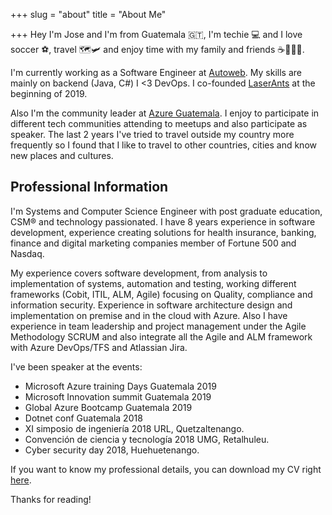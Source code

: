 +++
slug = "about"
title = "About Me"

+++
Hey I'm Jose and I'm from Guatemala 🇬🇹, I'm techie 💻 and I love soccer ⚽️, travel 🗺🛩 and enjoy time with my family and friends ☕️🍺🌮🍕.

I'm currently working as a Software Engineer at [Autoweb](https://www.autoweb.com/). My skills are mainly on backend (Java, C#) I <3 DevOps. I co-founded [LaserAnts](https://www.laserants.com/) at the beginning of 2019.

Also I'm the community leader at [Azure Guatemala](https://www.facebook.com/azuregt). I enjoy to participate in different tech communities attending to meetups and also participate as speaker. The last 2 years I've tried to travel outside my country more frequently so I found that I like to travel to other countries, cities and know new places and cultures.

## Professional Information

I'm Systems and Computer Science Engineer with post graduate education, CSM® and technology passionated. I have 8 years experience in software development, experience creating solutions for health insurance, banking, finance and digital marketing companies member of Fortune 500 and Nasdaq.

My experience covers software development, from analysis to implementation of systems, automation and testing, working different frameworks (Cobit, ITIL, ALM, Agile) focusing on Quality, compliance and information security. Experience in software architecture design and implementation on premise and in the cloud with Azure. Also I have experience in team leadership and project management under the Agile Methodology SCRUM and also integrate all the Agile and ALM framework with Azure DevOps/TFS and Atlassian Jira.

I've been speaker at the events:

* Microsoft Azure training Days Guatemala 2019
* Microsoft Innovation summit Guatemala 2019
* Global Azure Bootcamp Guatemala 2019
* Dotnet conf Guatemala 2018
* XI simposio de ingeniería 2018 URL, Quetzaltenango.
* Convención de ciencia y tecnología 2018 UMG, Retalhuleu.
* Cyber security day 2018, Huehuetenango.

If you want to know my professional details, you can download my CV right [here](https://www.jmordonez.com/uploads/Jose%20Ordonez%20Resume%202020.pdf).

Thanks for reading!